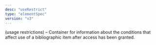 ```yaml
---
desc: "useRestrict"
type: "elementSpec"
version: "v3"
---
```


(usage restrictions) – Container for information about the conditions that affect
use of
a bibliographic item after access has been granted.